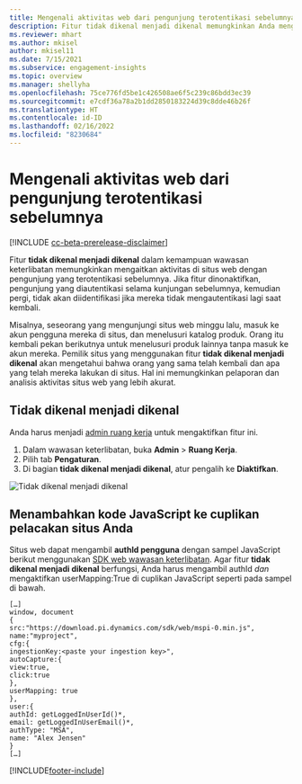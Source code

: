 ```yaml
---
title: Mengenali aktivitas web dari pengunjung terotentikasi sebelumnya dengan yang tidak dikenal menjadi dikenal
description: Fitur tidak dikenal menjadi dikenal memungkinkan Anda mengaitkan aktivitas di situs web dengan pengunjung yang terotentikasi sebelumnya.
ms.reviewer: mhart
ms.author: mkisel
author: mkisel11
ms.date: 7/15/2021
ms.subservice: engagement-insights
ms.topic: overview
ms.manager: shellyha
ms.openlocfilehash: 75ce776fd5be1c426508ae6f5c239c86bdd3ec39
ms.sourcegitcommit: e7cdf36a78a2b1dd2850183224d39c8dde46b26f
ms.translationtype: HT
ms.contentlocale: id-ID
ms.lasthandoff: 02/16/2022
ms.locfileid: "8230684"
---
```

# <a name="recognize-web-events-from-previously-authenticated-visitors"></a>Mengenali aktivitas web dari pengunjung terotentikasi sebelumnya

[!INCLUDE [cc-beta-prerelease-disclaimer](includes/cc-beta-prerelease-disclaimer.md)]

Fitur **tidak dikenal menjadi dikenal** dalam kemampuan wawasan keterlibatan memungkinkan mengaitkan aktivitas di situs web dengan pengunjung yang terotentikasi sebelumnya. Jika fitur dinonaktifkan, pengunjung yang diautentikasi selama kunjungan sebelumnya, kemudian pergi, tidak akan diidentifikasi jika mereka tidak mengautentikasi lagi saat kembali. 

Misalnya, seseorang yang mengunjungi situs web minggu lalu, masuk ke akun pengguna mereka di situs, dan menelusuri katalog produk. Orang itu kembali pekan berikutnya untuk menelusuri produk lainnya tanpa masuk ke akun mereka. Pemilik situs yang menggunakan fitur **tidak dikenal menjadi dikenal** akan mengetahui bahwa orang yang sama telah kembali dan apa yang telah mereka lakukan di situs. Hal ini memungkinkan pelaporan dan analisis aktivitas situs web yang lebih akurat.

## <a name="enable-unknown-to-known"></a>Tidak dikenal menjadi dikenal

Anda harus menjadi [admin ruang kerja](user-roles.md) untuk mengaktifkan fitur ini. 

1. Dalam wawasan keterlibatan, buka **Admin** > **Ruang Kerja**. 
2. Pilih tab **Pengaturan**.
3. Di bagian **tidak dikenal menjadi dikenal**, atur pengalih ke **Diaktifkan**.

![Tidak dikenal menjadi dikenal](media/U2Ktoggle.png "Tidak dikenal menjadi dikenal")

## <a name="adding-javascript-code-to-your-sites-tracking-snippet"></a>Menambahkan kode JavaScript ke cuplikan pelacakan situs Anda

Situs web dapat mengambil **authId pengguna** dengan sampel JavaScript berikut menggunakan [SDK web wawasan keterlibatan](advanced-SDK-implementation.md). Agar fitur **tidak dikenal menjadi dikenal** berfungsi, Anda harus mengambil authId *dan* mengaktifkan userMapping:True di cuplikan JavaScript seperti pada sampel di bawah.

```
[…]
window, document
{
src:"https://download.pi.dynamics.com/sdk/web/mspi-0.min.js",
name:"myproject",
cfg:{
ingestionKey:<paste your ingestion key>",
autoCapture:{
view:true,
click:true
},
userMapping: true
},
user:{
authId: getLoggedInUserId()*,
email: getLoggedInUserEmail()*,
authType: "MSA",
name: "Alex Jensen"
}
[…]
```

[!INCLUDE[footer-include](../includes/footer-banner.md)]
